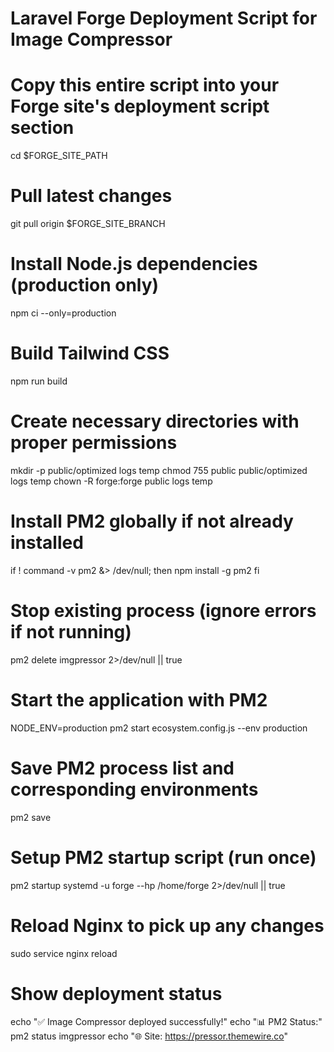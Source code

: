 # Laravel Forge Deployment Script for Image Compressor
# Copy this entire script into your Forge site's deployment script section

cd $FORGE_SITE_PATH

# Pull latest changes
git pull origin $FORGE_SITE_BRANCH

# Install Node.js dependencies (production only)
npm ci --only=production

# Build Tailwind CSS
npm run build

# Create necessary directories with proper permissions
mkdir -p public/optimized logs temp
chmod 755 public public/optimized logs temp
chown -R forge:forge public logs temp

# Install PM2 globally if not already installed
if ! command -v pm2 &> /dev/null; then
    npm install -g pm2
fi

# Stop existing process (ignore errors if not running)
pm2 delete imgpressor 2>/dev/null || true

# Start the application with PM2
NODE_ENV=production pm2 start ecosystem.config.js --env production

# Save PM2 process list and corresponding environments
pm2 save

# Setup PM2 startup script (run once)
pm2 startup systemd -u forge --hp /home/forge 2>/dev/null || true

# Reload Nginx to pick up any changes
sudo service nginx reload

# Show deployment status
echo "✅ Image Compressor deployed successfully!"
echo "📊 PM2 Status:"
pm2 status imgpressor
echo "🌐 Site: https://pressor.themewire.co"